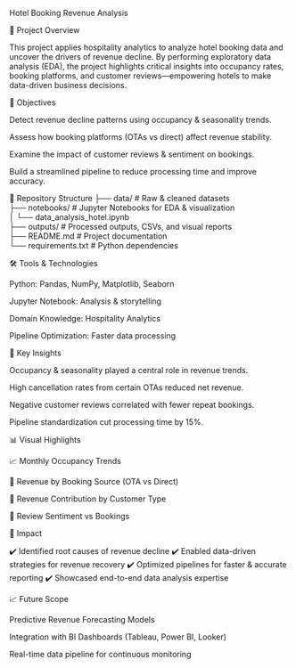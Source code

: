 Hotel Booking Revenue Analysis










📌 Project Overview

This project applies hospitality analytics to analyze hotel booking data and uncover the drivers of revenue decline. By performing exploratory data analysis (EDA), the project highlights critical insights into occupancy rates, booking platforms, and customer reviews—empowering hotels to make data-driven business decisions.

🎯 Objectives

Detect revenue decline patterns using occupancy & seasonality trends.

Assess how booking platforms (OTAs vs direct) affect revenue stability.

Examine the impact of customer reviews & sentiment on bookings.

Build a streamlined pipeline to reduce processing time and improve accuracy.

📂 Repository Structure
├── data/                  # Raw & cleaned datasets  
├── notebooks/             # Jupyter Notebooks for EDA & visualization  
│   └── data_analysis_hotel.ipynb  
├── outputs/               # Processed outputs, CSVs, and visual reports  
├── README.md              # Project documentation  
└── requirements.txt       # Python dependencies  

🛠️ Tools & Technologies

Python: Pandas, NumPy, Matplotlib, Seaborn

Jupyter Notebook: Analysis & storytelling

Domain Knowledge: Hospitality Analytics

Pipeline Optimization: Faster data processing

🔑 Key Insights

Occupancy & seasonality played a central role in revenue trends.

High cancellation rates from certain OTAs reduced net revenue.

Negative customer reviews correlated with fewer repeat bookings.

Pipeline standardization cut processing time by 15%.

📊 Visual Highlights

📈 Monthly Occupancy Trends

🏨 Revenue by Booking Source (OTA vs Direct)

👥 Revenue Contribution by Customer Type

💬 Review Sentiment vs Bookings

🚀 Impact

✔️ Identified root causes of revenue decline
✔️ Enabled data-driven strategies for revenue recovery
✔️ Optimized pipelines for faster & accurate reporting
✔️ Showcased end-to-end data analysis expertise

📈 Future Scope

Predictive Revenue Forecasting Models

Integration with BI Dashboards (Tableau, Power BI, Looker)

Real-time data pipeline for continuous monitoring
